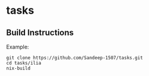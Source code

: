 # tasks
## Build Instructions
Example:

```shell
git clone https://github.com/Sandeep-1507/tasks.git
cd tasks/ilia
nix-build
```
